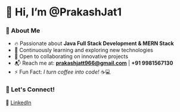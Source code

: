   # 👋 Hi, I’m **@PrakashJat1**  

### 🚀 About Me  
- 🔥 Passionate about **Java Full Stack Development & MERN Stack**  
- 🎯 Continuously learning and exploring new technologies  
- 🤝 Open to collaborating on innovative projects  
- 📬 Reach me at: **prakashjatt966@gmail.com** | **+91 9981567130**  
- ⚡ Fun Fact: *I turn coffee into code!* ☕💻  

### 🌟 Let's Connect!  
💼 [LinkedIn](www.linkedin.com/in/prakash-jat1) 
